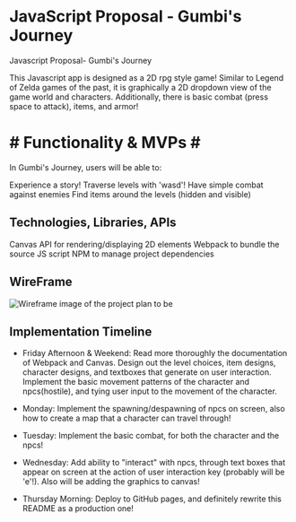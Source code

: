 # JavaScript Proposal - Gumbi's Journey

Javascript Proposal- Gumbi's Journey

This Javascript app is designed as a 2D rpg style game!
Similar to Legend of Zelda games of the past, it is graphically
a 2D dropdown view of the game world and characters. Additionally,
there is basic combat (press space to attack), items, and armor!

# # Functionality & MVPs # #

In Gumbi's Journey, users will be able to:

Experience a story!
Traverse levels with 'wasd'!
Have simple combat against enemies
Find items around the levels (hidden and visible)

## Technologies, Libraries, APIs
Canvas API for rendering/displaying 2D elements
Webpack to bundle the source JS script
NPM to manage project dependencies

## WireFrame
![Wireframe image of the project plan to be](https://wireframe.cc/wXokoF)

## Implementation Timeline

  * Friday Afternoon & Weekend: Read more thoroughly the documentation of Webpack and Canvas. Design out the level choices, item designs, character             designs, and textboxes that generate on user interaction. 
      Implement the basic movement patterns of the character and npcs(hostile), and tying user input to the movement of the character.

  * Monday: Implement the spawning/despawning of npcs on screen, also how to create a map that a character can travel through!

  * Tuesday: Implement the basic combat, for both the character and the npcs!

  * Wednesday: Add ability to "interact" with npcs, through text boxes that appear on screen at
      the action of user interaction key (probably will be 'e'!). Also will be adding the graphics to canvas!

  * Thursday Morning: Deploy to GitHub pages, and definitely rewrite this README as a production one!

